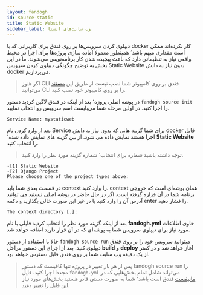 ```yaml
---
layout: fandogh
id: source-static
title: Static Website
sidebar_label: وب سایت‌های ایستا 
---
```

دیپلوی کردن سرویس‌ها بر روی فندق برای کاربرانی که با docker کار نکرده‌اند ممکن است مقداری مبهم باشد٬ همینطور معمولا آماده سازی پروژه‌ها برای اجرا در محیط واقعی نیاز به تنظیماتی دارد که باعث پیچیده شدن کار برنامه‌نویس می‌شوند. ما در این بخش به توضیح چگونگی دیپلوی کردن سرویس Static Website بدون نیاز به دانش docker می‌پردازیم.


> اگر هنوز CLI  فندق بر روی کامپیوتر شما نصب نیست از طریق این [مستند](https://docs.fandogh.cloud/docs/getting-started.html) می‌توانید CLI را بر روی کامپیوتر خود نصب کنید.


در پوشه اصلی پروژه٬ بعد از اینکه در فندق لاگین کردید دستور `fandogh source init‍‍` را اجرا کنید. در اولین مرحله شما می‌بایست اسم سرویس رو انتخاب نمایید.

```
Service Name: mystaticweb
```

 بعد از وارد کردن نام Service  برای شما گزینه هایی که بدون نیاز به دانش docker قابل اجرا هستند نمایش داده می شود. از بین گزینه های نمایش داده شده٬ **Static Website** را انتخاب کنید.

> توجه داشته باشید شماره برای انتخاب٬ شماره گزینه مورد نظر را وارد کنید.

```
-[1] Static Website
-[2] Django Project
Please choose one of the project types above:
```

در قسمت بعدی شما باید context را وارد کنید. context همان پوشه‌ای است که خروجی برنامه شما در آن قراره گرفته است. اگر در حال حاضر در پوشه اصلی نیستید می توانید آدرس آن را وارد کنید یا در غیر این صورت خالی بگذارید و دکمه enter را فشار دهید. 

```
The context directory [.]:
```

 بعد از اینکه گزینه مورد نظر را انتخاب کردید فایلی با نام **fandogh.yml** حاوی اطلاعات مورد نیاز برای دیپلوی سرویس شما به پوشه‌ای که در آن قرار دارید اضافه خواهد شد. 
 
حالا با استفاده از دستور `fandogh source run‍‍‍` میتوانید سرویس خود را بر روی  فندق دیپلوی کنید. بعد از اجرای این دستور مراحل **build** و **deploy** آغاز خواهد شد و در کمتر از یک دقیقه وب سایت شما بر روی فندق قابل دسترس خواهد بود. 

> پس از هر بار تغییر در پروژه تنها کافیست که دستور fandogh source run را مجددا اجرا کنید. 
> فایل ```fandogh.yml``` می‌تواند شامل تمام بخش‌هایی که در [مانیفست](https://docs.fandogh.cloud/docs/service-manifest.html) فندق است باشد٬ شما به صورت دستی قادر هستید بخش‌های مورد نیاز این فایل را تغییر دهید.
